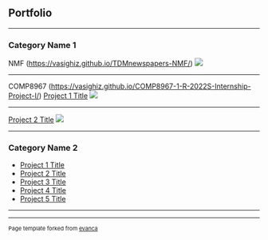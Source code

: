 ## Portfolio

---

### Category Name 1 


NMF (https://vasighiz.github.io/TDMnewspapers-NMF/)
<img src="images/dummy_thumbnail.jpg?raw=true"/>

---
COMP8967 (https://vasighiz.github.io/COMP8967-1-R-2022S-Internship-Project-I/)
[Project 1 Title](/sample_page)
<img src="images/dummy_thumbnail.jpg?raw=true"/>

---
[Project 2 Title](/pdf/sample_presentation.pdf)
<img src="images/dummy_thumbnail.jpg?raw=true"/>

---

### Category Name 2

- [Project 1 Title](http://example.com/)
- [Project 2 Title](http://example.com/)
- [Project 3 Title](http://example.com/)
- [Project 4 Title](http://example.com/)
- [Project 5 Title](http://example.com/)

---




---
<p style="font-size:11px">Page template forked from <a href="https://github.com/evanca/quick-portfolio">evanca</a></p>
<!-- Remove above link if you don't want to attibute -->
